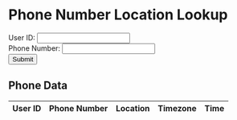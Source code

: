 <html lang="en">
  <head>
    <meta charset="UTF-8">
    <meta name="viewport" content="width=device-width, initial-scale=1.0">
    <title>Phone Number Location Lookup</title>
  </head>
  <body>
    <h1>Phone Number Location Lookup</h1>
    <form id="phone-form">
      <label for="user_id">User ID:</label>
      <input type="text" id="user_id" name="user_id" required><br>
      <label for="phone_number">Phone Number:</label>
      <input type="text" id="phone_number" name="phone_number" required><br>
      <button type="submit" id="submit-btn">Submit</button>
    </form>
    <div id="result"></div>
    <h2>Phone Data</h2>
    <table id="phone-table">
      <thead>
        <tr>
          <th>User ID</th>
          <th>Phone Number</th>
          <th>Location</th>
          <th>Timezone</th>
          <th>Time</th>
        </tr>
      </thead>
      <tbody>
      </tbody>
    </table>
    <script>
      const form = document.getElementById('phone-form');
      const result = document.getElementById('result');
      const submitBtn = document.getElementById('submit-btn');
      const phoneTable = document.getElementById('phone-table');
      // Helper function to clear the table body
      function clearTable() {
        const tableBody = phoneTable.querySelector('tbody');
        tableBody.innerHTML = '';
      }
      // Helper function to add a row to the table
      function addRowToTable(rowData) {
        const tableBody = phoneTable.querySelector('tbody');
        const tableRow = document.createElement('tr');
        for (const cellData of rowData) {
          const cell = document.createElement('td');
          cell.textContent = cellData;
          tableRow.appendChild(cell);
        }
        tableBody.appendChild(tableRow);
      }
      form.addEventListener('submit', async (event) => {
        event.preventDefault();
        const formData = new FormData(event.target);
        try {
          const response = await fetch('/submit', {
            method: 'POST',
            body: formData
          });
          if (!response.ok) {
            throw new Error('Network response was not ok');
          }
          const data = await response.text();
          result.innerText = data;
          clearTable();
          // Fetch the updated data from the API and repopulate the table
          fetch('https://jasj-inventory.duckdns.org/api/phone')
            .then(response => response.json())
            .then(data => {
              for (const row of data) {
                addRowToTable(row);
              }
            });
        } catch (error) {
          console.error('Error:', error);
          result.innerText = `An error occurred: ${error.message}`;
        }
      });
      // Fetch the initial data from the API and populate the table
      fetch('https://jasj-inventory.duckdns.org/api/phone')
        .then(response => response.json())
        .then(data => {
          for (const row of data) {
            addRowToTable(row);
          }
        });
    </script>
  </body>
</html>